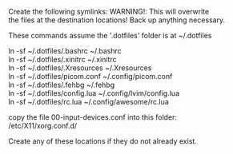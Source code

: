 Create the following symlinks: WARNING!: This will overwrite  
the files at the destination locations! Back up anything necessary.  

These commands assume the '.dotfiles' folder is at ~/.dotfiles
  
  ln -sf ~/.dotfiles/.bashrc ~/.bashrc  
  ln -sf ~/.dotfiles/.xinitrc ~/.xinitrc  
  ln -sf ~/.dotfiles/.Xresources ~/.Xresources  
  ln -sf ~/.dotfiles/picom.conf ~/.config/picom.conf  
  ln -sf ~/.dotfiles/.fehbg ~/.fehbg  
  ln -sf ~/.dotfiles/config.lua ~/.config/lvim/config.lua  
  ln -sf ~/.dotfiles/rc.lua ~/.config/awesome/rc.lua
  
copy the file 00-input-devices.conf into this folder:  
  /etc/X11/xorg.conf.d/  
  
Create any of these locations if they do not already exist.  

